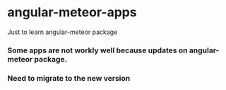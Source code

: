 # angular-meteor-apps
Just to learn angular-meteor package

### Some apps are not workly well because updates on angular-meteor package.
### Need to migrate to the new version
